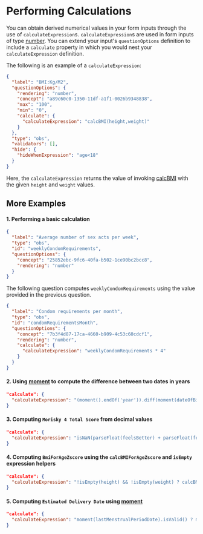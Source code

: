 # Performing Calculations

You can obtain derived numerical values in your form inputs through the use of `calculateExpression`s. `calculateExpression`s are used in form inputs of type [number](/docs/field-types-reference#number). You can extend your input's `questionOptions` definition to include a `calculate` property in which you would nest your `calculateExpression` definition.

The following is an example of a `calculateExpression`:

```json {8-10}
{
  "label": "BMI:Kg/M2",
  "questionOptions": {
    "rendering": "number",
    "concept": "a89c60c0-1350-11df-a1f1-0026b9348838",
    "max": "100",
    "min": "0",
    "calculate": {
      "calculateExpression": "calcBMI(height,weight)"
    }
  },
  "type": "obs",
  "validators": [],
  "hide": {
    "hideWhenExpression": "age<18"
  }
}
```

Here, the `calculateExpression` returns the value of invoking [calcBMI](/docs/expression-helpers#calc-bmi) with the given `height` and `weight` values.

## More Examples

#### 1. Performing a basic calculation

```json
{
  "label": "Average number of sex acts per week",
  "type": "obs",
  "id": "weeklyCondomRequirements",
  "questionOptions": {
    "concept": "25852ebc-9fc6-40fa-b502-1ce90bc2bcc8",
    "rendering": "number"
  }
}
```

The following question computes `weeklyCondomRequirements` using the value provided in the previous question.

```json
{
  "label": "Condom requirements per month",
  "type": "obs",
  "id": "condomRequirementsMonth",
  "questionOptions": {
    "concept": "7b3f4d87-17ca-4660-b909-4c53c60cdcf1",
    "rendering": "number",
    "calculate": {
      "calculateExpression": "weeklyCondomRequirements * 4"
    }
  }
}
```

#### 2. Using [moment](https://momentjs.com/) to compute the difference between two dates in years

```json
"calculate": {
  "calculateExpression": "(moment().endOf('year')).diff(moment(dateOfBirth), 'years')"
}
```

#### 3. Computing `Morisky 4 Total Score` from decimal values

```json
"calculate": {
  "calculateExpression": "isNaN(parseFloat(feelsBetter) + parseFloat(feelsWorse) + parseFloat(notKeen) + parseFloat(forget)) ? undefined : (parseFloat(feelsBetter) + parseFloat(feelsWorse) + parseFloat(notKeen) + parseFloat(forget))"
}
```

#### 4. Computing `BmiForAgeZscore` using the `calcBMIForAgeZscore` and `isEmpty` expression helpers

```json
"calculate": {
  "calculateExpression": "!isEmpty(height) && !isEmpty(weight) ? calcBMIForAgeZscore(bmiForAgeRef,height,weight): ''"
}
```

#### 5. Computing `Estimated Delivery Date` using [moment](https://momentjs.com/)

```json
"calculate": {
  "calculateExpression": "moment(lastMenstrualPeriodDate).isValid() ? moment(lastMenstrualPeriodDate).add(280, 'days').toDate() : ''"
}
```
